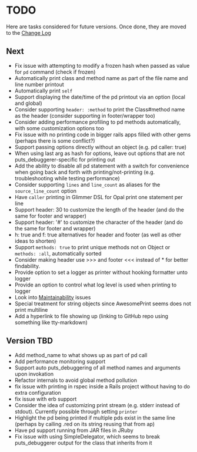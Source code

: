 # TODO

Here are tasks considered for future versions. Once done, they are moved to the [Change Log](CHANGELOG.md)

## Next

- Fix issue with attempting to modify a frozen hash when passed as value for `pd` command (check if frozen)
- Automatically print class and method name as part of the file name and line number printout
- Automatically print `self`
- Support displaying the date/time of the pd printout via an option (local and global)
- Consider supporting `header: :method` to print the Class#method name as the header (consider supporting in footer/wrapper too)
- Consider adding performance profiling to pd methods automatically, with some customization options too
- Fix issue with no printing code in bigger rails apps filled with other gems (perhaps there is some conflict?)
- Support passing options directly without an object (e.g. pd caller: true)
- When using last arg as hash for options, leave out options that are not puts_debuggerer-specific for printing out
- Add the ability to disable all pd statement with a switch for convenience when going back and forth with printing/not-printing (e.g. troubleshooting while testing performance)
- Consider supporting `lines` and `line_count` as aliases for the `source_line_count` option
- Have `caller` printing in Glimmer DSL for Opal print one statement per line
- Support header: 30 to customize the length of the header (and do the same for footer and wrapper)
- Support header: '#' to customize the character of the header (and do the same for footer and wrapper)
- h: true and f: true alternatives for header and footer (as well as other ideas to shorten)
- Support `methods: true` to print unique methods not on Object or `methods: :all`, automatically sorted
- Consider making header use >>> and footer <<< instead of * for better findability.
- Provide option to set a logger as printer without hooking formatter unto logger
- Provide an option to control what log level is used when printing to logger
- Look into [Maintainability](https://codeclimate.com/github/AndyObtiva/puts_debuggerer/issues) issues
- Special treatment for string objects since AwesomePrint seems does not print multiline
- Add a hyperlink to file showing up (linking to GitHub repo using something like tty-markdown)

## Version TBD

- Add method_name to what shows up as part of pd call
- Add performance monitoring support
- Support auto puts_debuggering of all method names and arguments upon invokation
- Refactor internals to avoid global method pollution
- fix issue with printing in rspec inside a Rails project without having to do extra configuration
- fix issue with erb support
- Consider the idea of customizing print stream (e.g. stderr instead of stdout). Currently possible through setting `printer`
- Highlight the pd being printed if multiple pds exist in the same line (perhaps by calling .red on its string reusing that from ap)
- Have pd support running from JAR files in JRuby
- Fix issue with using SimpleDelegator, which seems to break puts_debuggerer output for the class that inherits from it

